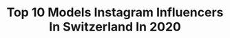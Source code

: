 ---
title: Top 10 Models Instagram Influencers In Switzerland In 2020
description: >-
  Find top models Instagram influencers in Switzerland in 2020. Most popular hashtags: #model #fashion #portrait #stayhome.
platform: Instagram
profiles:
  - username: "leiafardel"
    fullname: >-
      Leia Ursula Fardel
    location: "Switzerland"
    followers: 2205
    engagement: 3057
    commentsToLikes: 0.107978
    avatar: "https://scontent-ams4-1.cdninstagram.com/v/t51.2885-19/s320x320/85196902_193953425291656_6131996551632912384_n.jpg?_nc_ht=scontent-ams4-1.cdninstagram.com&_nc_ohc=80IAbliD47cAX8q74Uz&oh=88fe1a7720c9fa39f7f33da983f3a8bf&oe=5EBA0630"
    verified: false
    hashtags: "#valentinesday2019, #miss, #missteamcup, #freckles"
  - username: "jangudde"
    fullname: >-
      🌿 J A N  G U D D E 🌿
    location: "Switzerland"
    followers: 45947
    engagement: 351
    commentsToLikes: 0.240334
    avatar: "https://scontent-ams4-1.cdninstagram.com/v/t51.2885-19/s320x320/55917960_449808005756975_4090624812324487168_n.jpg?_nc_ht=scontent-ams4-1.cdninstagram.com&_nc_ohc=B3sggsY8mZQAX9L6zN-&oh=72648177e956757b502996ba134acb33&oe=5EB99E6A"
    verified: false
    hashtags: "#parents, #apresski, #staystrong, #pregnant"
  - username: "scooby75"
    fullname: >-
      Michael Walter Official🇨🇭
    location: "Switzerland"
    followers: 98549
    engagement: 404
    commentsToLikes: 0.046503
    avatar: "https://scontent-nrt1-1.cdninstagram.com/v/t51.2885-19/s320x320/87710727_2564554670494452_6906618767032188928_n.jpg?_nc_ht=scontent-nrt1-1.cdninstagram.com&_nc_ohc=v8t3FgYtf2YAX8Q_cPQ&oh=02084dcab28d7d19b8b672ae19b2659b&oe=5E9EEC8A"
    verified: false
    hashtags: "#bearscubsandscruff, #guyswithbeards, #zurich, #beardgay"
  - username: "josevitari"
    fullname: >-
      Josevi Tari
    location: "Switzerland"
    followers: 26785
    engagement: 485
    commentsToLikes: 0.395632
    avatar: "https://scontent-ams4-1.cdninstagram.com/v/t51.2885-19/s320x320/47581280_364355894379426_8321664565255340032_n.jpg?_nc_ht=scontent-ams4-1.cdninstagram.com&_nc_ohc=XXHHgU_hHJ0AX_9WARG&oh=5cb903b2d2caca11dd5c181185a7520b&oe=5EB89090"
    verified: false
    hashtags: "#menswears, #emprendedores, #followforfollowback, #denim"
  - username: "laravogel_"
    fullname: >-
      Lara Vogel
    location: "Switzerland"
    followers: 27581
    engagement: 560
    commentsToLikes: 0.026436
    avatar: "https://scontent-ams4-1.cdninstagram.com/v/t51.2885-19/s320x320/87804413_274962723487702_686040739712335872_n.jpg?_nc_ht=scontent-ams4-1.cdninstagram.com&_nc_ohc=rrxM3sxpN1kAX-jXCdP&oh=4f0edc5e4fd92fb2849892c345cfe59c&oe=5EBAF5C9"
    verified: false
    hashtags: "#redhead, #photooftheday, #endlessportrait, #portraitmf"
  - username: "fanny_beladona"
    fullname: >-
      Fanny Beladona
    location: "Switzerland"
    followers: 73318
    engagement: 161
    commentsToLikes: 0.056310
    avatar: "https://scontent-lhr8-1.cdninstagram.com/v/t51.2885-19/s320x320/57487918_433473390813573_7776533894274220032_n.jpg?_nc_ht=scontent-lhr8-1.cdninstagram.com&_nc_ohc=_h3H22rz0koAX9CEKgZ&oh=2b21f5e407377e43bd86567e69109871&oe=5EB8DE41"
    verified: false
    hashtags: "#geekette, #geeklife, #nakedplanet, #feetlove"
  - username: "daniela_graf_"
    fullname: >-
      FASHION | BEAUTY | PORTRAIT
    location: "Switzerland"
    followers: 16031
    engagement: 551
    commentsToLikes: 0.178991
    avatar: "https://scontent-lga3-1.cdninstagram.com/v/t51.2885-19/s320x320/68660440_1353172878182810_1052226030711865344_n.jpg?_nc_ht=scontent-lga3-1.cdninstagram.com&_nc_ohc=Gzg9-duLH1wAX_RX_RX&oh=66d55499a66c739525488ae6f791ce18&oe=5EBB0731"
    verified: false
    hashtags: "#closeup, #portraitamazing, #females, #bestoftheday"
  - username: "french.fashionista"
    fullname: >-
      french.fashionista
    location: "Switzerland"
    followers: 21205
    engagement: 1720
    commentsToLikes: 0.010719
    avatar: "https://scontent-amt2-1.cdninstagram.com/v/t51.2885-19/s150x150/81838607_605928476871039_8252332703492341760_n.jpg?_nc_ht=scontent-amt2-1.cdninstagram.com&_nc_ohc=eC7eCdoJftIAX_ctcSo&oh=7497ebb095394056501d26601481ddc6&oe=5EBA3100"
    verified: false
    hashtags: "#blackandwhite, #blackandwhitephotography, #happymoments, #quarantinelife"
  - username: "zurichurbanphoto"
    fullname: >-
      Portrait & Event Photographer
    location: "Switzerland"
    followers: 4422
    engagement: 1291
    commentsToLikes: 0.088718
    avatar: "https://scontent-lht6-1.cdninstagram.com/v/t51.2885-19/s320x320/67749516_699176167185762_13704093885267968_n.jpg?_nc_ht=scontent-lht6-1.cdninstagram.com&_nc_ohc=BLMrQ_xUMtQAX8M8sk_&oh=851c3d87fcf2b3de2f7b1188070c8f96&oe=5EBA7633"
    verified: false
    hashtags: "#modelos, #girlsgonesporty, #mascarada, #tuesdaytip"
  - username: "darkonyyx"
    fullname: >-
      Anavrin
    location: "Switzerland"
    followers: 5777
    engagement: 714
    commentsToLikes: 0.079364
    avatar: "https://scontent-amt2-1.cdninstagram.com/v/t51.2885-19/s320x320/81615307_170013934327280_1404865398586736640_n.jpg?_nc_ht=scontent-amt2-1.cdninstagram.com&_nc_ohc=dU0uEF42hZ0AX-1qivn&oh=fe5ea822fc9eae170cdc1e18850ca59f&oe=5EBAFA06"
    verified: false
    hashtags: "#ir, #blondhair, #portaitsinspire, #cocacola"
---
